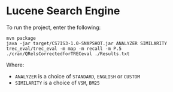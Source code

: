 # Lucene Search Engine

To run the project, enter the following:
```
mvn package
java -jar target/CS7IS3-1.0-SNAPSHOT.jar ANALYZER SIMILARITY
trec_eval/trec_eval -m map -m recall -m P.5 ./cran/QRelsCorrectedforTRECeval ./Results.txt
```

Where:
- `ANALYZER` is a choice of `STANDARD`, `ENGLISH` or `CUSTOM`
- `SIMILARITY` is a choice of `VSM`, `BM25`
